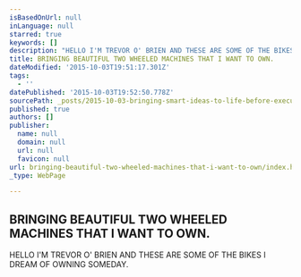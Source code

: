 ```yaml
---
isBasedOnUrl: null
inLanguage: null
starred: true
keywords: []
description: "HELLO I'M TREVOR O' BRIEN AND THESE ARE SOME OF THE BIKES I DREAM OF OWNING SOMEDAY."
title: BRINGING BEAUTIFUL TWO WHEELED MACHINES THAT I WANT TO OWN.
dateModified: '2015-10-03T19:51:17.301Z'
tags:
  - ''
datePublished: '2015-10-03T19:52:50.778Z'
sourcePath: _posts/2015-10-03-bringing-smart-ideas-to-life-before-executing-dashing-design.md
published: true
authors: []
publisher:
  name: null
  domain: null
  url: null
  favicon: null
url: bringing-beautiful-two-wheeled-machines-that-i-want-to-own/index.html
_type: WebPage

---
```

## BRINGING BEAUTIFUL TWO WHEELED MACHINES THAT I WANT TO OWN.

HELLO I'M TREVOR O' BRIEN AND THESE ARE SOME OF THE BIKES I DREAM OF OWNING SOMEDAY.